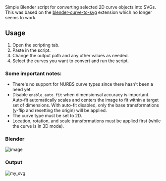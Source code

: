 Simple Blender script for converting selected 2D curve objects into SVGs.
This was based on the [blender-curve-to-svg](https://github.com/aryelgois/blender-curve-to-svg) extension which no longer seems to work.

## Usage
1. Open the scripting tab.
2. Paste in the script.
3. Change the output path and any other values as needed.
4. Select the curves you want to convert and run the script.

### Some important notes:
- There's no support for NURBS curve types since there hasn't been a need yet.
- Disable `enable_auto_fit` when dimensionsal accuracy is important.  Auto-fit automatically scales and centers the image to fit within a target set of dimensions.  With auto-fit disabled, only the base transformations (y-flip and resetting the origin) will be applied.
- The curve type must be set to 2D.
- Location, rotation, and scale transformations must be applied first (while the curve is in 3D mode).

### Blender
![image](https://github.com/user-attachments/assets/0da112b9-3175-4f34-a614-bca917c81aaf)

### Output
![my_svg](https://github.com/user-attachments/assets/3ea02110-c9f0-4d69-a8b0-374cb4d56d77)
